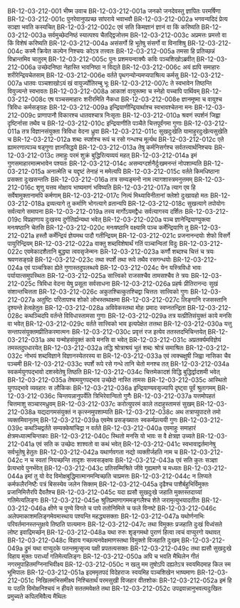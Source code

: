 BR-12-03-212-001  	भीष्म उवाच
BR-12-03-212-001a	जनको जनदेवस्तु ज्ञापितः परमर्षिणा
BR-12-03-212-001c	पुनरेवानुपप्रच्छ सांपराये भवाभवौ
BR-12-03-212-002a	भगवन्यदिदं प्रेत्य सञ्ज्ञा भवति कस्यचित्
BR-12-03-212-002c	एवं सति किमज्ञानं ज्ञानं वा किं करिष्यति
BR-12-03-212-003a	सर्वमुच्छेदनिष्ठं स्यात्पश्य चैतद्द्विजोत्तम
BR-12-03-212-003c	अप्रमत्तः प्रमत्तो वा किं विशेषं करिष्यति
BR-12-03-212-004a	असंसर्गो हि भूतेषु संसर्गो वा विनाशिषु
BR-12-03-212-004c	कस्मै क्रियेत कल्पेन निश्चयः कोऽत्र तत्त्वतः
BR-12-03-212-005a	तमसा हि प्रतिच्छन्नं विभ्रान्तमिव चातुरम्
BR-12-03-212-005c	पुनः प्रशमयन्वाक्यैः कविः पञ्चशिखोऽब्रवीत्
BR-12-03-212-006a	उच्छेदनिष्ठा नेहास्ति भावनिष्ठा न विद्यते
BR-12-03-212-006c	अयं ह्यपि समाहारः शरीरेन्द्रियचेतसाम्
BR-12-03-212-006e	वर्तते पृथगन्योन्यमप्यपाश्रित्य कर्मसु
BR-12-03-212-007a	धातवः पञ्चशाखोऽयं खं वायुर्ज्योतिरम्बु भूः
BR-12-03-212-007c	ते स्वभावेन तिष्ठन्ति वियुज्यन्ते स्वभावतः
BR-12-03-212-008a	आकाशं वायुरूष्मा च स्नेहो यच्चापि पार्थिवम्
BR-12-03-212-008c	एष पञ्चसमाहारः शरीरमिति नैकधा
BR-12-03-212-008e	ज्ञानमूष्मा च वायुश्च त्रिविधः कर्मसङ्ग्रहः
BR-12-03-212-009a	इन्द्रियाणीन्द्रियार्थाश्च स्वभावश्चेतना मनः
BR-12-03-212-009c	प्राणापानौ विकारश्च धातवश्चात्र निःसृताः
BR-12-03-212-010a	श्रवणं स्पर्शनं जिह्वा दृष्टिर्नासा तथैव च
BR-12-03-212-010c	इन्द्रियाणीति पञ्चैते चित्तपूर्वंगमा गुणाः
BR-12-03-212-011a	तत्र विज्ञानसंयुक्ता त्रिविधा वेदना ध्रुवा
BR-12-03-212-011c	सुखदुःखेति यामाहुरदुःखेत्यसुखेति च
BR-12-03-212-012a	शब्दः स्पर्शश्च रूपं च रसो गन्धश्च मूर्त्यथ
BR-12-03-212-012c	एते ह्यामरणात्पञ्च षड्गुणा ज्ञानसिद्धये
BR-12-03-212-013a	तेषु कर्मनिसर्गश्च सर्वतत्त्वार्थनिश्चयः
BR-12-03-212-013c	तमाहुः परमं शुक्रं बुद्धिरित्यव्ययं महत्
BR-12-03-212-014a	इमं गुणसमाहारमात्मभावेन पश्यतः
BR-12-03-212-014c	असम्यग्दर्शनैर्दुःखमनन्तं नोपशाम्यति
BR-12-03-212-015a	अनात्मेति च यद्दृष्टं तेनाहं न ममेत्यपि
BR-12-03-212-015c	वर्तते किमधिष्ठाना प्रसक्ता दुःखसन्ततिः
BR-12-03-212-016a	तत्र सम्यङ्मनो नाम त्यागशास्त्रमनुत्तमम्
BR-12-03-212-016c	शृणु यत्तव मोक्षाय भाष्यमाणं भविष्यति
BR-12-03-212-017a	त्याग एव हि सर्वेषामुक्तानामपि कर्मणाम्
BR-12-03-212-017c	नित्यं मिथ्याविनीतानां क्लेशो दुःखावहो मतः
BR-12-03-212-018a	द्रव्यत्यागे तु कर्माणि भोगत्यागे व्रतान्यपि
BR-12-03-212-018c	सुखत्यागे तपोयोगः सर्वत्यागे समापना
BR-12-03-212-019a	तस्य मार्गोऽयमद्वैधः सर्वत्यागस्य दर्शितः
BR-12-03-212-019c	विप्रहाणाय दुःखस्य दुर्गतिर्ह्यन्यथा भवेत्
BR-12-03-212-020a	पञ्च ज्ञानेन्द्रियाण्युक्त्वा मनःषष्ठानि चेतसि
BR-12-03-212-020c	मनःषष्ठानि वक्ष्यामि पञ्च कर्मेन्द्रियाणि तु
BR-12-03-212-021a	हस्तौ कर्मेन्द्रियं ज्ञेयमथ पादौ गतीन्द्रियम्
BR-12-03-212-021c	प्रजनानन्दयोः शेफो विसर्गे पायुरिन्द्रियम्
BR-12-03-212-022a	वाक्तु शब्दविशेषार्थं गतिं पञ्चान्वितां विदुः
BR-12-03-212-022c	एवमेकादशैतानि बुद्ध्या त्ववसृजेन्मनः
BR-12-03-212-023a	कर्णौ शब्दश्च चित्तं च त्रयः श्रवणसङ्ग्रहे
BR-12-03-212-023c	तथा स्पर्शे तथा रूपे तथैव रसगन्धयोः
BR-12-03-212-024a	एवं पञ्चत्रिका ह्येते गुणास्तदुपलब्धये
BR-12-03-212-024c	येन यस्त्रिविधो भावः पर्यायात्समुपस्थितः
BR-12-03-212-025a	सात्त्विको राजसश्चैव तामसश्चैव ते त्रयः
BR-12-03-212-025c	त्रिविधा वेदना येषु प्रसूता सर्वसाधना
BR-12-03-212-026a	प्रहर्षः प्रीतिरानन्दः सुखं संशान्तचित्तता
BR-12-03-212-026c	अकुतश्चित्कुतश्चिद्वा चित्ततः सात्त्विको गुणः
BR-12-03-212-027a	अतुष्टिः परितापश्च शोको लोभस्तथाक्षमा
BR-12-03-212-027c	लिङ्गानि रजसस्तानि दृश्यन्ते हेत्वहेतुतः
BR-12-03-212-028a	अविवेकस्तथा मोहः प्रमादः स्वप्नतन्द्रिता
BR-12-03-212-028c	कथञ्चिदपि वर्तन्ते विविधास्तामसा गुणाः
BR-12-03-212-029a	तत्र यत्प्रीतिसंयुक्तं काये मनसि वा भवेत्
BR-12-03-212-029c	वर्तते सात्त्विको भाव इत्यपेक्षेत तत्तथा
BR-12-03-212-030a	यत्तु सन्तापसंयुक्तमप्रीतिकरमात्मनः 
BR-12-03-212-030c	प्रवृत्तं रज इत्येव ततस्तदभिचिन्तयेत्
BR-12-03-212-031a	अथ यन्मोहसंयुक्तं काये मनसि वा भवेत्
BR-12-03-212-031c	अप्रतर्क्यमविज्ञेयं तमस्तदुपधारयेत्
BR-12-03-212-032a	तद्धि श्रोत्राश्रयं भूतं शब्दः श्रोत्रं समाश्रितः
BR-12-03-212-032c	नोभयं शब्दविज्ञाने विज्ञानस्येतरस्य वा
BR-12-03-212-033a	एवं त्वक्चक्षुषी जिह्वा नासिका चैव पञ्चमी
BR-12-03-212-033c	स्पर्शे रूपे रसे गन्धे तानि चेतो मनश्च तत्
BR-12-03-212-034a	स्वकर्मयुगपद्भावो दशस्वेतेषु तिष्ठति
BR-12-03-212-034c	चित्तमेकादशं विद्धि बुद्धिर्द्वादशमी भवेत्
BR-12-03-212-035a	तेषामयुगपद्भाव उच्छेदो नास्ति तामसः
BR-12-03-212-035c	आस्थितो युगपद्भावे व्यवहारः स लौकिकः
BR-12-03-212-036a	इन्द्रियाण्यवसृज्यापि दृष्ट्वा पूर्वं श्रुतागमम्
BR-12-03-212-036c	चिन्तयन्नानुपर्येति त्रिभिरेवान्वितो गुणैः
BR-12-03-212-037a	यत्तमोपहतं चित्तमाशु सञ्चारमध्रुवम्
BR-12-03-212-037c	करोत्युपरमं काले तदाहुस्तामसं सुखम्
BR-12-03-212-038a	यद्यदागमसंयुक्तं न कृत्स्नमुपशाम्यति
BR-12-03-212-038c	अथ तत्राप्युपादत्ते तमो व्यक्तमिवानृतम्
BR-12-03-212-039a	एवमेष प्रसङ्ख्यातः स्वकर्मप्रत्ययी गुणः
BR-12-03-212-039c	कथञ्चिद्वर्तते सम्यक्केषांचिद्वा न वर्तते
BR-12-03-212-040a	एवमाहुः समाहारं क्षेत्रमध्यात्मचिन्तकाः
BR-12-03-212-040c	स्थितो मनसि यो भावः स वै क्षेत्रज्ञ उच्यते
BR-12-03-212-041a	एवं सति क उच्छेदः शाश्वतो वा कथं भवेत्
BR-12-03-212-041c	स्वभावाद्वर्तमानेषु सर्वभूतेषु हेतुतः
BR-12-03-212-042a	यथार्णवगता नद्यो व्यक्तीर्जहति नाम च
BR-12-03-212-042c	न च स्वतां नियच्छन्ति तादृशः सत्त्वसङ्क्षयः
BR-12-03-212-043a	एवं सति कुतः सञ्ज्ञा प्रेत्यभावे पुनर्भवेत्
BR-12-03-212-043c	प्रतिसम्मिश्रिते जीवे गृह्यमाणे च मध्यतः
BR-12-03-212-044a	इमां तु यो वेद विमोक्षबुद्धिमात्मानमन्विच्छति चाप्रमत्तः
BR-12-03-212-044c	न लिप्यते कर्मफलैरनिष्टैः पत्रं बिसस्येव जलेन सिक्तम्
BR-12-03-212-045a	दृढैश्च पाशैर्बहुभिर्विमुक्तः प्रजानिमित्तैरपि दैवतैश्च
BR-12-03-212-045c	यदा ह्यसौ सुखदुःखे जहाति मुक्तस्तदाग्र्यां गतिमेत्यलिङ्गः
BR-12-03-212-045e	श्रुतिप्रमाणागममङ्गलैश्च शेते जरामृत्युभयादतीतः
BR-12-03-212-046a	क्षीणे च पुण्ये विगते च पापे ततोनिमित्ते च फले विनष्टे
BR-12-03-212-046c	अलेपमाकाशमलिङ्गमेवमास्थाय पश्यन्ति महद्ध्यसक्ताः
BR-12-03-212-047a	यथोर्णनाभिः परिवर्तमानस्तन्तुक्षये तिष्ठति पात्यमानः
BR-12-03-212-047c	तथा विमुक्तः प्रजहाति दुःखं विध्वंसते लोष्ट इवाद्रिमर्च्छन्
BR-12-03-212-048a	यथा रुरुः शृङ्गमथो पुराणं हित्वा त्वचं वाप्युरगो यथावत्
BR-12-03-212-048c	विहाय गच्छत्यनवेक्षमाणस्तथा विमुक्तो विजहाति दुःखम्
BR-12-03-212-049a	द्रुमं यथा वाप्युदके पतन्तमुत्सृज्य पक्षी प्रपतत्यसक्तः
BR-12-03-212-049c	तथा ह्यसौ सुखदुःखे विहाय मुक्तः परार्ध्यां गतिमेत्यलिङ्गः
BR-12-03-212-050a	अपि च भवति मैथिलेन गीतं नगरमुपाहितमग्निनाभिवीक्ष्य
BR-12-03-212-050c	न खलु मम तुषोऽपि दह्यतेऽत्र स्वयमिदमाह किल स्म भूमिपालः
BR-12-03-212-051a	इदममृतपदं विदेहराजः स्वयमिह पञ्चशिखेन भाष्यमाणः
BR-12-03-212-051c	निखिलमभिसमीक्ष्य निश्चितार्थं परमसुखी विजहार वीतशोकः
BR-12-03-212-052a	इमं हि यः पठति विमोक्षनिश्चयं न हीयते सततमवेक्षते तथा
BR-12-03-212-052c	उपद्रवान्नानुभवत्यदुःखितः प्रमुच्यते कपिलमिवैत्य मैथिलः

